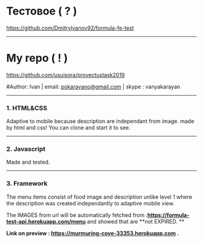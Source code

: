 # Тестовое ( ? )
https://github.com/DmitryIvanov92/formula-fe-test
- - - - - -
# My repo  ( ! )
https://github.com/usuisora/provectustask2019

#Author:
 Ivan 
 | email: pokarayano@gmail.com 
 | skype : vanyakarayan

- - - - -

### 1. HTML&CSS
Adaptive to mobile because description are independant from image. made by html and css!
You can clone and start it to see.
- - - - - - - 

### 2. Javascript
Made and tested. 
- - - - - -

### 3. Framework

The menu items consist of food image and description unlike level 1 where 
the description was created independantly to adaptive mobile view.

The IMAGES from url will be automatically fetched from :**https://formula-test-api.herokuapp.com/menu** and showed that are **not EXPIRED. **

**Link on preview  : https://murmuring-cove-33353.herokuapp.com .**  
```

